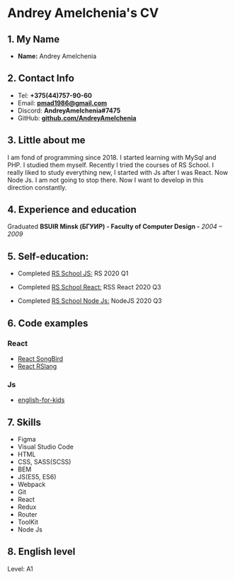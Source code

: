 # Andrey Amelchenia's CV

## 1. My Name

* __Name:__ Andrey Amelchenia

## 2. Contact Info

* Tel: **+375(44)757-90-60**
* Email: **pmad1986@gmail.com**
* Discord: **AndreyAmelchenia#7475**
* GitHub: **[github.com/AndreyAmelchenia](https://github.com/AndreyAmelchenia)**

## 3. Little about me

I am fond of programming since 2018. I started learning with MySql and PHP. I studied them myself. Recently I tried the courses of RS School. I really liked to study everything new, I started with Js after I was React. Now Node Js. I am not going to stop there. Now I want to develop in this direction constantly.

## 4. Experience and education

Graduated **BSUIR Minsk (БГУИР) - Faculty of Computer Design -**
*2004 – 2009*

## 5. Self-education:

* Completed [RS School JS:](https://app.rs.school/certificate/pidqkovj) RS 2020 Q1

* Completed [RS School React:](https://app.rs.school/certificate/d76csdnr) RSS React 2020 Q3

* Completed [RS School Node Js:](https://app.rs.school/certificate/t3aroeeu) NodeJS 2020 Q3

## 6.  Code examples

### React
* [React SongBird](https://github.com/AndreyAmelchenia/songbird/pull/1)
* [React RSlang](https://rslang-team58-khvalkoilya.netlify.app/)

### Js
* [english-for-kids](https://app.netlify.com/sites/andreyamelchenia-english-for-kids/overview)

## 7. Skills
* Figma
* Visual Studio Code
* HTML
* CSS, SASS(SCSS)
* BEM
* JS(ES5, ES6)
* Webpack
* Git
* React
* Redux
* Router
* ToolKit
* Node Js

## 8. English level
Level: A1
